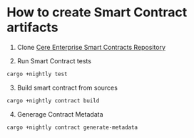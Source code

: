 # How to create Smart Contract artifacts

1. Clone [Cere Enterprise Smart Contracts Repository](https://github.com/Cerebellum-Network/cere-enterprise-smart-contracts.git)

2. Run Smart Contract tests
```bash
cargo +nightly test
```

3. Build smart contract from sources
```bash
cargo +nightly contract build
```

4. Generage Contract Metadata
```bash
cargo +nightly contract generate-metadata
```
